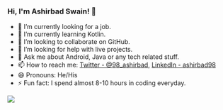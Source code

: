 ###   Hi, I'm Ashirbad Swain! 👋

- 🔭 I’m currently looking for a job.
- 🌱 I’m currently learning Kotlin.
- 👯 I’m looking to collaborate on GitHub.
- 🤔 I’m looking for help with live projects.
- 💬 Ask me about Android, Java or any tech related stuff.
- 📫 How to reach me: [Twitter - @98_ashirbad](https://twitter.com/98_ashirbad), [LinkedIn - ashirbad98](https://www.linkedin.com/in/ashirbad98/)
- 😄 Pronouns: He/His
- ⚡ Fun fact: I spend almost 8-10 hours in coding everyday.

<img src="https://github-readme-stats.vercel.app/api?username=ashu98s&&show_icons=true&&title_color=ffffff&icon_color=bb2acf&text_color=daf7dc&bg_color=151515">
